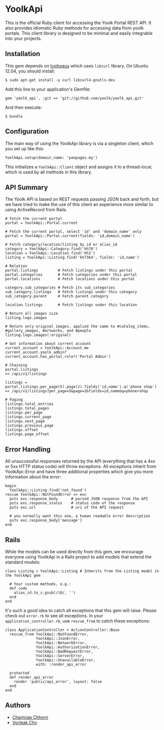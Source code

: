 # YoolkApi

This is the official Ruby client for accessing the Yoolk Portal REST API. It also provides idiomatic Ruby methods for accessing data from yoolk portals. This client library is designed to be minimal and easily integrable into your projects.

## Installation

This gem depends on [typhoeus](https://github.com/typhoeus/typhoeus) which uses `libcurl` library. On Ubuntu 12.04, you should install:

    $ sudo apt-get install -y curl libcurl4-gnutls-dev

Add this line to your application's Gemfile:

    gem 'yoolk_api', :git => 'git://github.com/yoolk/yoolk_api.git'

And then execute:

    $ bundle

## Configuration

The main way of using the YoolkApi library is via a singleton client, which you set up like this:

    YoolkApi.setup(domain_name: 'panpages.my')

This initializes a `YoolkApi::Client` object and assigns it to a thread-local, which is used by all methods in this library.

## API Summary

The Yoolk API is based on REST requests passing JSON back and forth, but we have tried to make the use of this client an experience more similar to using ActiveRecord from Rails.

    # Fetch the current portal
    portal = YoolkApi::Portal.current

    # Fetch the current portal, select 'id' and 'domain_name' only
    portal = YoolkApi::Portal.current(fields: 'id,domain_name')

    # Fetch category/location/listing by id or alias_id
    category = YoolkApi::Category.find('kh70')
    location = YoolkApi::Location.find('kh2')
    listing = YoolkApi::Listing.find('kh7364', fields: 'id,name')

    # Relation
    portal.listings         # Fetch listings under this portal
    portal.categories       # Fetch categories under this portal
    portal.locations        # Fetch locations under this portal

    category.sub_categories # Fetch its sub_categories
    sub_category.listings   # Fetch listings under this category
    sub_category.parent     # Fetch parent category

    location.listings       # Fetch listings under this location

    # Return all images size
    listing.logo.images

    # Return only original images, applied the same to #catalog_items, #gallery_images, #artworks, and #people
    listing.logo.images(:original)

    # Get information about current account
    current_account = YoolkApi::Account.me
    current_account.yoolk_admin?
    current_account.has_portal_role?('Portal Admin')

    # Chaining
    portal.listings
    => /api/v1/listings

    listings = portal.listings.per_page(5).page(2).fields('id,name').q('phone shop')
    => /api/v1/listings?per_page=5&page=2&fields=id,name&q=phone+shop

    # Paging
    listings.total_entries
    listings.total_pages
    listings.per_page
    listings.current_page
    listings.next_page
    listings.previous_page
    listings.offset
    listings.page_offset

## Error Handling

All unsuccessful responses returned by the API (everything that has a 4xx or 5xx HTTP status code) will throw exceptions. All exceptions inherit from YoolkApi::Error and have three additional properties which give you more information about the error:

    begin
      YoolkApi::Listing.find('not_found')
    rescue YoolkApi::NotFoundError => exc
      puts exc.response_body      # parsed JSON response from the API
      puts exc.response_status    # status code of the response
      puts exc.url                # uri of the API request

      # you normally want this one, a human readable error description
      puts exc.response_body['message']
    end

## Rails

While the models can be used directly from this gem, we encourage everyone using YoolkApi in a Rails project to add models that extend the standard models:

    class Listing < YoolkApi::Listing # Inherits from the Listing model in the YoolkApi gem

      # Your custom methods, e.g.:
      def code
        alias_id.to_s.gsub(/\D/, '')
      end
    end

It's such a good idea to catch all exceptions that this gem will raise. Please check out `error.rb` to see all exceptions. In your `application_controller.rb`, use `rescue_from` to catch these exceptions:

    class ApplicationController < ActionController::Base
      rescue_from YoolkApi::NotFoundError,
                  YoolkApi::JsonError,
                  YoolkApi::NetworkError,
                  YoolkApi::AuthorizationError,
                  YoolkApi::BadRequestError,
                  YoolkApi::ServerError,
                  YoolkApi::UnavailableError,
                  with: :render_api_error

      protected
      def render_api_error
        render 'public/api_error', layout: false
      end
    end

## Authors

* [Chamnap Chhorn](https://github.com/chamnap)
* [Vorleak Chy](https://github.com/vorleakchy)